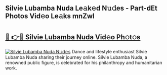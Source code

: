 ## Silvie Lubamba Nuda Le𝚊k𝚎d N𝚞𝚍es - Part-dEt Photos Vid𝚎o Le𝚊ks mnZwl

# <h2><a href="http://fbdqgqf.evod.top/?m=Silvie+Lubamba+Nuda">🔗 👉🔴 Silvie Lubamba Nuda Vid𝚎o Ph𝚘t𝚘s</a></h2>

[![Silvie Lubamba Nuda N𝚞d𝚎s](https://i.imgur.com/8V9OHl7.gif)](http://fbdqgqf.evod.top/?m=Silvie+Lubamba+Nuda)
Dance and lifestyle enthusiast Silvie Lubamba Nuda sharing their journey online. Silvie Lubamba Nuda, a renowned public figure, is celebrated for his philanthropy and humanitarian work. 
